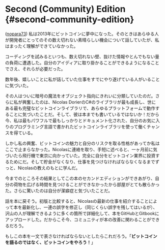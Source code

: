 # Second \(Community\) Edition {#second-community-edition}

\([nopara73](https://github.com/nopara73)\) 私は2013年にビットコインに夢中になった。そのときはあらゆる人が開発者にとってのその数え切れない素晴らしい機会について話していたが、私はまったく理解ができていなかった。

コーディングを試みるといつも、数え切れない壁、抜けた情報やとんでもない量の負荷に遭遇した。自分のアイディアに取り掛かることができるようになることでさえ、それらが必要だった。

数年後、嬉しいことに私が話していた仕事をすでにやり遂げている人がいることに気づいた。

その人はついに暗号の魔法をオブジェクト指向にきれいに分類していたのだ。さらに私が興奮したのは、Nicolas DorierのC\#のライブラリが最も成長し、世にある最も完璧なビットコインライブラリで、あらゆるプラットフォームで動作することに気づいたことだ。そして、彼は本までも書いているではないか！だから今、私は最もパワフルで最もしっかりとドキュメント化された、自分のお気に入りのプログラミング言語で書かれたビットコインライブラリを使って働くチャンスを得ている。

しかし私の興奮、ビットコインの魅力と自分のリスクを取る性格があってか私はここで止まらなかった。Nicolasに連絡を取り、手短に述べると、一ヶ月前に気づいたら飛行機で東京に向かっていた。完全に自分をビットコイン業界に投資するためにだ。そして貯金がなくなり、仕事を見つけなければならなくなるまでずっと、Nicolasの教えのもとに学んだ。

今までのところその結果としてこの本のセカンドエディションができあがり、自分の荷物を広げる時間を見つけることができなかったから部屋がとても散らかった。さらに驚いたのは自分が潔癖症と気づいたことだ。

話を本に戻そう。初版と比較すると、Nicolasの最新の仕事を紹介することによって本を最新化し、一連の誤字を修正し（同じくらい誤字を残してはいるが）、沢山の人が理解できるように多くの箇所で詳細化して、本をGitHubとGitbookにアップロードした。だからこそ今、コミュニティが本の改善に関わることができるだろう。

もしこの本を一文で表さなければならないとしたらこれだろう。「**ビットコインを語るのではなく、ビットコインをやろう！**」

